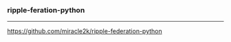 ### ripple-feration-python
---
https://github.com/miracle2k/ripple-federation-python

```
```

```
```

```
```

